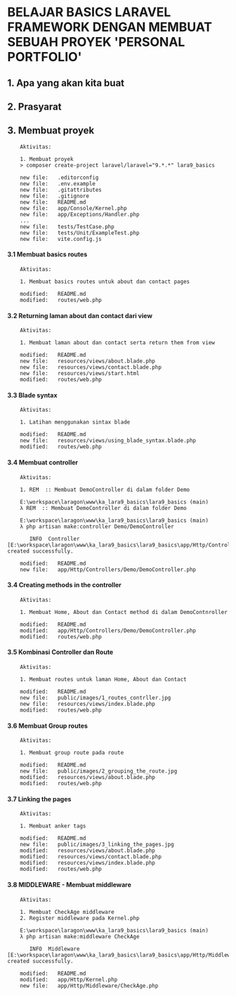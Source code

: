 # BELAJAR BASICS LARAVEL FRAMEWORK DENGAN MEMBUAT SEBUAH PROYEK 'PERSONAL PORTFOLIO'


## 1. Apa yang akan kita buat

## 2. Prasyarat

## 3. Membuat proyek

        Aktivitas:

        1. Membuat proyek
        > composer create-project laravel/laravel="9.*.*" lara9_basics

        new file:   .editorconfig
        new file:   .env.example
        new file:   .gitattributes
        new file:   .gitignore
        new file:   README.md
        new file:   app/Console/Kernel.php
        new file:   app/Exceptions/Handler.php
        ...
        new file:   tests/TestCase.php
        new file:   tests/Unit/ExampleTest.php
        new file:   vite.config.js


#### 3.1 Membuat basics routes

        Aktivitas:

        1. Membuat basics routes untuk about dan contact pages

        modified:   README.md
        modified:   routes/web.php


#### 3.2 Returning laman about dan contact dari view

        Aktivitas:

        1. Membuat laman about dan contact serta return them from view

        modified:   README.md
        new file:   resources/views/about.blade.php
        new file:   resources/views/contact.blade.php
        new file:   resources/views/start.html
        modified:   routes/web.php


#### 3.3 Blade syntax

        Aktivitas:

        1. Latihan menggunakan sintax blade

        modified:   README.md
        new file:   resources/views/using_blade_syntax.blade.php
        modified:   routes/web.php


#### 3.4 Membuat controller

        Aktivitas:

        1. REM  :: Membuat DemoController di dalam folder Demo

        E:\workspace\laragon\www\ka_lara9_basics\lara9_basics (main)
        λ REM  :: Membuat DemoController di dalam folder Demo

        E:\workspace\laragon\www\ka_lara9_basics\lara9_basics (main)
        λ php artisan make:controller Demo/DemoController

           INFO  Controller [E:\workspace\laragon\www\ka_lara9_basics\lara9_basics\app/Http/Controllers/Demo/DemoController.php] created successfully.

        modified:   README.md
        new file:   app/Http/Controllers/Demo/DemoController.php


#### 3.4 Creating methods in the controller

        Aktivitas:

        1. Membuat Home, About dan Contact method di dalam DemoContnroller

        modified:   README.md
        modified:   app/Http/Controllers/Demo/DemoController.php
        modified:   routes/web.php


#### 3.5 Kombinasi Controller dan Route

        Aktivitas:

        1. Membuat routes untuk laman Home, About dan Contact

        modified:   README.md
        new file:   public/images/1_routes_contrller.jpg
        new file:   resources/views/index.blade.php
        modified:   routes/web.php


#### 3.6 Membuat Group routes

        Aktivitas:

        1. Membuat group route pada route

        modified:   README.md
        new file:   public/images/2_grouping_the_route.jpg
        modified:   resources/views/about.blade.php
        modified:   routes/web.php


#### 3.7 Linking the pages

        Aktivitas:

        1. Membuat anker tags

        modified:   README.md
        new file:   public/images/3_linking_the_pages.jpg
        modified:   resources/views/about.blade.php
        modified:   resources/views/contact.blade.php
        modified:   resources/views/index.blade.php
        modified:   routes/web.php


#### 3.8 MIDDLEWARE - Membuat middleware

        Aktivitas:

        1. Membuat CheckAge middleware
        2. Register middleware pada Kernel.php

        E:\workspace\laragon\www\ka_lara9_basics\lara9_basics (main)
        λ php artisan make:middleware CheckAge

           INFO  Middleware [E:\workspace\laragon\www\ka_lara9_basics\lara9_basics\app/Http/Middleware/CheckAge.php] created successfully.

        modified:   README.md
        modified:   app/Http/Kernel.php
        new file:   app/Http/Middleware/CheckAge.php
